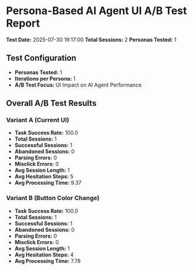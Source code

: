 # Persona-Based AI Agent UI A/B Test Report
**Test Date:** 2025-07-30 19:17:00
**Total Sessions:** 2
**Personas Tested:** 1

## Test Configuration
- **Personas Tested:** 1
- **Iterations per Persona:** 1
- **A/B Test Focus:** UI Impact on AI Agent Performance

## Overall A/B Test Results
### Variant A (Current UI)
- **Task Success Rate:** 100.0
- **Total Sessions:** 1
- **Successful Sessions:** 1
- **Abandoned Sessions:** 0
- **Parsing Errors:** 0
- **Misclick Errors:** 0
- **Avg Session Length:** 1
- **Avg Hesitation Steps:** 5
- **Avg Processing Time:** 9.37

### Variant B (Button Color Change)
- **Task Success Rate:** 100.0
- **Total Sessions:** 1
- **Successful Sessions:** 1
- **Abandoned Sessions:** 0
- **Parsing Errors:** 0
- **Misclick Errors:** 0
- **Avg Session Length:** 1
- **Avg Hesitation Steps:** 4
- **Avg Processing Time:** 7.78

